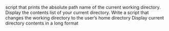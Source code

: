  script that prints the absolute path name of the current working directory.
Display the contents list of your current directory.
Write a script that changes the working directory to the user’s home directory
Display current directory contents in a long format
